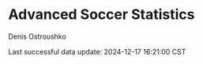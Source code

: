 # Advanced Soccer Statistics
Denis Ostroushko

<!-- gfm -->

Last successful data update: 2024-12-17 16:21:00 CST
